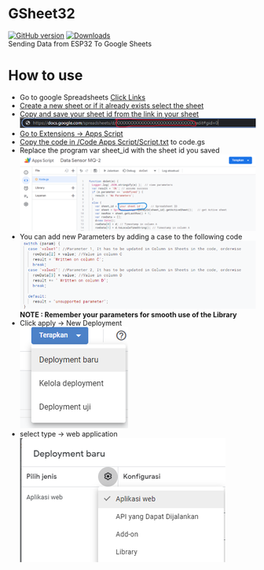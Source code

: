 # GSheet32
[![GitHub version](https://img.shields.io/github/release/MRROBO28/GSheet32.svg)](https://github.com/MRROBO28/GSheet32/releases/latest)
[![Downloads](https://img.shields.io/github/downloads/MRROBO28/GSheet32/total.svg)](https://github.com/MRROBO28/GSheet32/releases)
<br>
Sending Data from ESP32 To Google Sheets

# How to use
- Go to google Spreadsheets <a href="https://docs.google.com/spreadsheets/u/0/"/>Click Links
- Create a new sheet or if it already exists select the sheet
- Copy and save your sheet id from the link in your sheet
  <img src="/img/SC3.png"/>
- Go to Extensions -> Apps Script
- Copy the code in <a href="/Code Apps Script/Script.txt">/Code Apps Script/Script.txt</a> to code.gs
- Replace the program var sheet_id with the sheet id you saved
  <img src="/img/SC2.png"/>
- You can add new Parameters by adding a case to the following code
  <img src="/img/SC1.png"/>
  <br><b>NOTE : Remember your parameters for smooth use of the Library</b>
- Click apply -> New Deployment<br>
  <img src="/img/SC4.png"/>
- select type -> web application<br>
  <img src="/img/SC5.png"/>

